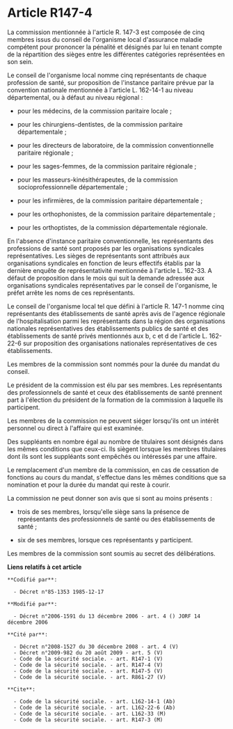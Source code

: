 # Article R147-4

La commission mentionnée à l'article R. 147-3 est composée de cinq membres issus du conseil de l'organisme local d'assurance
maladie compétent pour prononcer la pénalité et désignés par lui en tenant compte de la répartition des sièges entre les
différentes catégories représentées en son sein.

Le conseil de l'organisme local nomme cinq représentants de chaque profession de santé, sur proposition de l'instance
paritaire prévue par la convention nationale mentionnée à l'article L. 162-14-1 au niveau départemental, ou à défaut au
niveau régional :

- pour les médecins, de la commission paritaire locale ;

- pour les chirurgiens-dentistes, de la commission paritaire départementale ;

- pour les directeurs de laboratoire, de la commission conventionnelle paritaire régionale ;

- pour les sages-femmes, de la commission paritaire régionale ;

- pour les masseurs-kinésithérapeutes, de la commission socioprofessionnelle départementale ;

- pour les infirmières, de la commission paritaire départementale ;

- pour les orthophonistes, de la commission paritaire départementale ;

- pour les orthoptistes, de la commission départementale régionale.

En l'absence d'instance paritaire conventionnelle, les représentants des professions de santé sont proposés par les
organisations syndicales représentatives. Les sièges de représentants sont attribués aux organisations syndicales en fonction
de leurs effectifs établis par la dernière enquête de représentativité mentionnée à l'article L. 162-33. A défaut de
proposition dans le mois qui suit la demande adressée aux organisations syndicales représentatives par le conseil de
l'organisme, le préfet arrête les noms de ces représentants.

Le conseil de l'organisme local tel que défini à l'article R. 147-1 nomme cinq représentants des établissements de santé
après avis de l'agence régionale de l'hospitalisation parmi les représentants dans la région des organisations nationales
représentatives des établissements publics de santé et des établissements de santé privés mentionnés aux b, c et d de
l'article L. 162-22-6 sur proposition des organisations nationales représentatives de ces établissements.

Les membres de la commission sont nommés pour la durée du mandat du conseil.

Le président de la commission est élu par ses membres. Les représentants des professionnels de santé et ceux des
établissements de santé prennent part à l'élection du président de la formation de la commission à laquelle ils participent.

Les membres de la commission ne peuvent siéger lorsqu'ils ont un intérêt personnel ou direct à l'affaire qui est examinée.

Des suppléants en nombre égal au nombre de titulaires sont désignés dans les mêmes conditions que ceux-ci. Ils siègent
lorsque les membres titulaires dont ils sont les suppléants sont empêchés ou intéressés par une affaire.

Le remplacement d'un membre de la commission, en cas de cessation de fonctions au cours du mandat, s'effectue dans les mêmes
conditions que sa nomination et pour la durée du mandat qui reste à courir.

La commission ne peut donner son avis que si sont au moins présents :

- trois de ses membres, lorsqu'elle siège sans la présence de représentants des professionnels de santé ou des établissements
de santé ;

- six de ses membres, lorsque ces représentants y participent.

Les membres de la commission sont soumis au secret des délibérations.

**Liens relatifs à cet article**

	**Codifié par**:

	  - Décret n°85-1353 1985-12-17

	**Modifié par**:

	  - Décret n°2006-1591 du 13 décembre 2006 - art. 4 () JORF 14 décembre 2006

	**Cité par**:

	  - Décret n°2008-1527 du 30 décembre 2008 - art. 4 (V)
	  - Décret n°2009-982 du 20 août 2009 - art. 5 (V)
	  - Code de la sécurité sociale. - art. R147-1 (V)
	  - Code de la sécurité sociale. - art. R147-4 (V)
	  - Code de la sécurité sociale. - art. R147-5 (V)
	  - Code de la sécurité sociale. - art. R861-27 (V)

	**Cite**:

	  - Code de la sécurité sociale. - art. L162-14-1 (Ab)
	  - Code de la sécurité sociale. - art. L162-22-6 (Ab)
	  - Code de la sécurité sociale. - art. L162-33 (M)
	  - Code de la sécurité sociale. - art. R147-3 (M)
